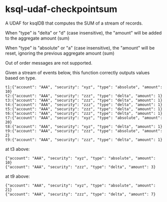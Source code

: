 # ksql-udaf-checkpointsum
A UDAF for ksqlDB that computes the SUM of a stream of records.

When "type" is "delta" or "d" (case insensitive), the "amount" will be added to the aggregate amount (sum)

When "type" is "absolute" or "a" (case insensitive), the "amount" will be reset, ignoring the previous aggregate amount (sum)

Out of order messages are not supported.

Given a stream of events below, this function correctly outputs  values based on type. 
```$xslt
t1:{"account": "AAA", "security": "xyz", "type": "absolute", "amount": 10}
t2:{"account": "AAA", "security": "zzz", "type": "delta", "amount": 1}
t3:{"account": "AAA", "security": "zzz", "type": "delta", "amount": 1}
t4:{"account": "AAA", "security": "zzz", "type": "delta", "amount": 1}
t5:{"account": "AAA", "security": "zzz", "type": "delta", "amount": 1}
t6:{"account": "AAA", "security": "zzz", "type": "delta", "amount": 1}
t7:{"account": "AAA", "security": "xyz", "type": "absolute", "amount": 20}
t8:{"account": "AAA", "security": "xyz", "type": "delta", "amount": 1}
t9:{"account": "AAA", "security": "zzz", "type": "absolute", "amount": 2}
t9:{"account": "AAA", "security": "zzz", "type": "delta", "amount": 1}

```

at t3 above:
```$xslt
{"account": "AAA", "security": "xyz", "type": "absolute", "amount": 10}
{"account": "AAA", "security": "zzz", "type": "delta", "amount": 3}
```

at t9 above:
```$xslt
{"account": "AAA", "security": "xyz", "type": "absolute", "amount": 21}
{"account": "AAA", "security": "zzz", "type": "delta", "amount": 7}
```

